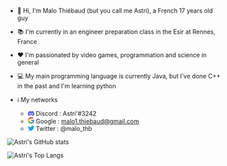 * 👋 Hi, I'm Malo Thiébaud (but you call me Astri), a French 17 years old guy
* 📚 I'm currently in an engineer preparation class in the Esir at Rennes, France
* ❤ I'm passionated by video games, programmation and science in general
* 💻 My main programming language is currently Java, but I've done C++ in the past and I'm learning python 

* ℹ My networks
  - <img src="https://github.com/Astri2/Astri2/blob/83213e549f9aa468fcc744fe213c9b69cf8dd5da/resources/discord_icon.png" alt="drawing" width="15"/> Discord : Astri'#3242
  - <img src="https://github.com/Astri2/Astri2/blob/83213e549f9aa468fcc744fe213c9b69cf8dd5da/resources/google_icon.png" alt="drawing" width="15"/> Google : malo1.thiebaud@gmail.com
  - <img src="https://github.com/Astri2/Astri2/blob/83213e549f9aa468fcc744fe213c9b69cf8dd5da/resources/twitter_icon.png" alt="drawing" width="15"/> Twitter : @malo_thb

![Astri's GitHub stats](https://github-readme-stats.vercel.app/api?username=astri2&hide=issues&count_private=true&show_icons=true&theme=tokyonight)

![Astri's Top Langs](https://github-readme-stats.vercel.app/api/top-langs/?username=astri2&layout=compact&theme=tokyonight)
